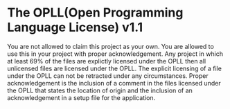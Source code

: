 # The OPLL(Open Programming Language License) v1.1
You are not allowed to claim this project as your own. You are allowed to use this in your project with proper acknowledgement. Any project in which at least 69% of the files are explictly licensed under the OPLL then all unlicensed files are licensed under the OPLL. The explicit licensing of a file under the OPLL can not be retracted under any circumstances. Proper acknowledgement is the inclusion of a comment in the files licensed under the OPLL that states the location of origin and the inclusion of an acknowledgement in a setup file for the application.
